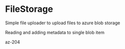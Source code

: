 # FileStorage

Simple file uploader to upload files to azure blob storage

Reading and adding metadata to single blob item

az-204
